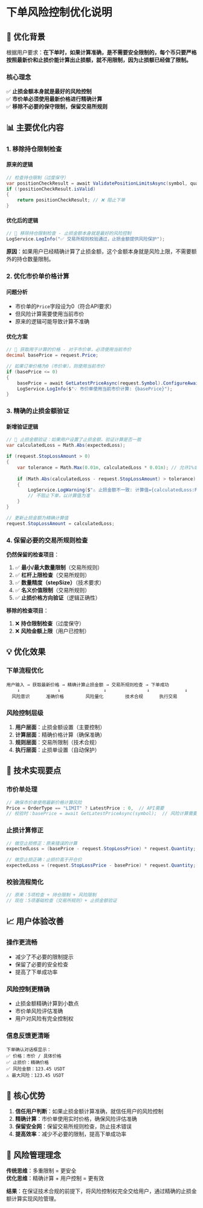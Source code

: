 # 下单风险控制优化说明

## 🎯 优化背景

根据用户要求：**在下单时，如果计算准确，是不需要安全限制的，每个币只要严格按照最新价和止损价能计算出止损额，就不用限制，因为止损额已经做了限制。**

### **核心理念**
✅ **止损金额本身就是最好的风险控制**  
✅ **市价单必须使用最新价格进行精确计算**  
✅ **移除不必要的保守限制，保留交易所规则**  

## 📊 主要优化内容

### **1. 移除持仓限制检查**

#### **原来的逻辑**
```csharp
// 检查持仓限制（过度保守）
var positionCheckResult = await ValidatePositionLimitsAsync(symbol, quantity, leverage, currentPrice);
if (!positionCheckResult.isValid)
{
    return positionCheckResult; // ❌ 阻止下单
}
```

#### **优化后的逻辑**
```csharp
// 🎯 移除持仓限制检查 - 止损金额本身就是最好的风险控制
LogService.LogInfo("✅ 交易所规则校验通过，止损金额提供风险保护");
```

**原因**：如果用户已经精确计算了止损金额，这个金额本身就是风险上限，不需要额外的持仓数量限制。

### **2. 优化市价单价格计算**

#### **问题分析**
- 市价单的`Price`字段设为0（符合API要求）
- 但风险计算需要使用当前市价
- 原来的逻辑可能导致计算不准确

#### **优化方案**
```csharp
// 🎯 获取用于计算的价格 - 对于市价单，必须使用当前市价
decimal basePrice = request.Price;

// 如果订单价格为0（市价单），则使用当前市价
if (basePrice <= 0)
{
    basePrice = await GetLatestPriceAsync(request.Symbol).ConfigureAwait(false);
    LogService.LogInfo($"💡 市价单使用当前市价计算: {basePrice}");
}
```

### **3. 精确的止损金额验证**

#### **新增验证逻辑**
```csharp
// 🎯 止损金额验证：如果用户设置了止损金额，验证计算是否一致
var calculatedLoss = Math.Abs(expectedLoss);

if (request.StopLossAmount > 0)
{
    var tolerance = Math.Max(0.01m, calculatedLoss * 0.01m); // 允许1%或1分钱的误差
    
    if (Math.Abs(calculatedLoss - request.StopLossAmount) > tolerance)
    {
        LogService.LogWarning($"⚠️ 止损金额不一致: 计算值={calculatedLoss:F4}, 设置值={request.StopLossAmount:F4}");
        // 不阻止下单，以计算值为准
    }
}

// 更新止损金额为精确计算值
request.StopLossAmount = calculatedLoss;
```

### **4. 保留必要的交易所规则检查**

**仍然保留的检查项目**：
1. ✅ **最小/最大数量限制**（交易所规则）
2. ✅ **杠杆上限检查**（交易所规则）
3. ✅ **数量精度（stepSize）**（技术要求）
4. ✅ **名义价值限制**（交易所规则）
5. ✅ **止损价格方向验证**（逻辑正确性）

**移除的检查项目**：
1. ❌ **持仓限制检查**（过度保守）
2. ❌ **风险金额上限**（用户已控制）

## 💡 优化效果

### **下单流程优化**
```
用户输入 → 获取最新价格 → 精确计算止损金额 → 交易所规则检查 → 下单成功
    ↓              ↓                ↓               ↓             ↓
  风险意识      准确价格        风险量化        技术合规      执行交易
```

### **风险控制层级**
1. **用户层面**：止损金额设置（主要控制）
2. **计算层面**：精确价格计算（确保准确）
3. **规则层面**：交易所限制（技术合规）
4. **执行层面**：止损单设置（自动保护）

## 🔧 技术实现要点

### **市价单处理**
```csharp
// 确保市价单使用最新价格计算风险
Price = OrderType == "LIMIT" ? LatestPrice : 0,  // API需要
// 校验时：basePrice = await GetLatestPriceAsync(symbol);  // 风险计算需要
```

### **止损计算修正**
```csharp
// 做空止损修正：原来错误的计算
expectedLoss = (basePrice - request.StopLossPrice) * request.Quantity;  // ❌

// 做空止损正确：止损价高于开仓价
expectedLoss = (request.StopLossPrice - basePrice) * request.Quantity;  // ✅
```

### **校验流程简化**
```csharp
// 原来：5项检查 + 持仓限制 + 风险限制
// 现在：5项基础检查（交易所规则）+ 止损金额验证
```

## 📈 用户体验改善

### **操作更流畅**
- 减少了不必要的限制提示
- 保留了必要的安全检查
- 提高了下单成功率

### **风险控制更精确**
- 止损金额精确计算到小数点
- 市价单风险评估准确
- 用户对风险有完全控制权

### **信息反馈更清晰**
```
下单确认对话框显示：
✅ 价格：市价 / 具体价格
✅ 止损价：精确价格
✅ 风险金额：123.45 USDT
⚠️ 最大风险：123.45 USDT
```

## 🎯 核心优势

1. **信任用户判断**：如果止损金额计算准确，就信任用户的风险控制
2. **精确计算**：市价单使用实时价格，确保风险评估准确
3. **保留安全网**：保留交易所规则检查，防止技术错误
4. **提高效率**：减少不必要的限制，提高下单成功率

## 🔮 风险管理理念

**传统思维**：多重限制 = 更安全  
**优化思维**：精确计算 + 用户控制 = 更有效  

**结果**：在保证技术合规的前提下，将风险控制权完全交给用户，通过精确的止损金额计算实现风险管理。 